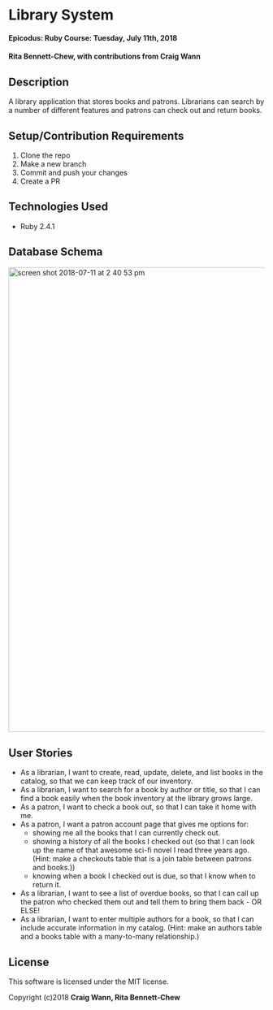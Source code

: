 # Library System

#### Epicodus: Ruby Course: Tuesday, July 11th, 2018

#### Rita Bennett-Chew, with contributions from Craig Wann

## Description
A library application that stores books and patrons. Librarians can search by a number of different features and patrons can check out and return books.

## Setup/Contribution Requirements

1. Clone the repo
1. Make a new branch
1. Commit and push your changes
1. Create a PR

## Technologies Used

* Ruby 2.4.1

## Database Schema

<img width="915" alt="screen shot 2018-07-11 at 2 40 53 pm" src="https://user-images.githubusercontent.com/11031915/42604369-3e1559bc-8527-11e8-9283-ecef5ea749a4.png">

## User Stories

* As a librarian, I want to create, read, update, delete, and list books in the catalog, so that we can keep track of our inventory.
* As a librarian, I want to search for a book by author or title, so that I can find a book easily when the book inventory at the library grows large.
* As a patron, I want to check a book out, so that I can take it home with me.
* As a patron, I want a patron account page that gives me options for:
  - showing me all the books that I can currently check out.
  - showing a history of all the books I checked out (so that I can look up the name of that awesome sci-fi novel I read three years ago. (Hint: make a checkouts table that is a join table between patrons and books.))
  - knowing when a book I checked out is due, so that I know when to return it.
* As a librarian, I want to see a list of overdue books, so that I can call up the patron who checked them out and tell them to bring them back - OR ELSE!
* As a librarian, I want to enter multiple authors for a book, so that I can include accurate information in my catalog. (Hint: make an authors table and a books table with a many-to-many relationship.)

## License

This software is licensed under the MIT license.

Copyright (c)2018 **Craig Wann, Rita Bennett-Chew**
